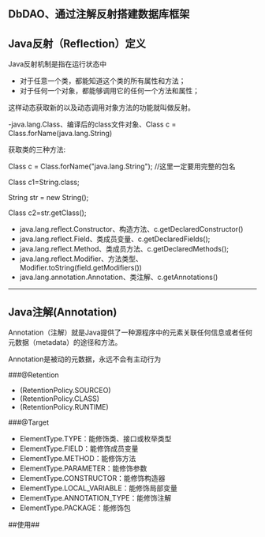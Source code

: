## **DbDAO、通过注解反射搭建数据库框架**


## Java反射（Reflection）定义

<p>Java反射机制是指在运行状态中</p>

- 对于任意一个类，都能知道这个类的所有属性和方法；
- 对于任何一个对象，都能够调用它的任何一个方法和属性；

<p>这样动态获取新的以及动态调用对象方法的功能就叫做反射。</p>

-java.lang.Class、编译后的class文件对象、Class c = Class.forName(java.lang.String)
<p>获取类的三种方法:</p>
<p>Class c = Class.forName("java.lang.String");  //这里一定要用完整的包名</p>
<p>Class c1=String.class;</p>
<p>String str = new String();</p>
<p>Class c2=str.getClass();</p>

- java.lang.reflect.Constructor、构造方法、c.getDeclaredConstructor()
- java.lang.reflect.Field、类成员变量、c.getDeclaredFields();
- java.lang.reflect.Method、类成员方法、c.getDeclaredMethods();
- java.lang.reflect.Modifier、方法类型、Modifier.toString(field.getModifiers())
- java.lang.annotation.Annotation、类注解、c.getAnnotations()

*****

## Java注解(Annotation)
<p>Annotation（注解）就是Java提供了一种源程序中的元素关联任何信息或者任何元数据（metadata）的途径和方法。</p>
<p>Annotation是被动的元数据，永远不会有主动行为</p>

###@Retention
- (RetentionPolicy.SOURCEO)
- (RetentionPolicy.CLASS)
- (RetentionPolicy.RUNTIME)

###@Target

- ElementType.TYPE：能修饰类、接口或枚举类型
- ElementType.FIELD：能修饰成员变量
- ElementType.METHOD：能修饰方法
- ElementType.PARAMETER：能修饰参数
- ElementType.CONSTRUCTOR：能修饰构造器
- ElementType.LOCAL_VARIABLE：能修饰局部变量
- ElementType.ANNOTATION_TYPE：能修饰注解
- ElementType.PACKAGE：能修饰包

##使用##

